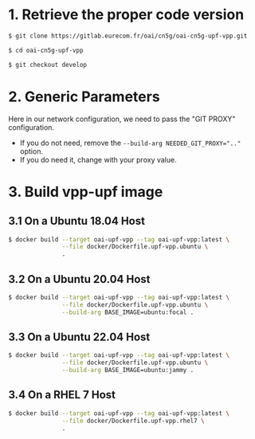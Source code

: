 # 1.  Retrieve the proper code version #

```bash
$ git clone https://gitlab.eurecom.fr/oai/cn5g/oai-cn5g-upf-vpp.git

$ cd oai-cn5g-upf-vpp

$ git checkout develop
```

# 2. Generic Parameters #

Here in our network configuration, we need to pass the "GIT PROXY" configuration.

*   If you do not need, remove the `--build-arg NEEDED_GIT_PROXY=".."` option.
*   If you do need it, change with your proxy value.

# 3. Build vpp-upf image #
## 3.1 On a Ubuntu 18.04 Host ##

```bash
$ docker build --target oai-upf-vpp --tag oai-upf-vpp:latest \
               --file docker/Dockerfile.upf-vpp.ubuntu \
               .
```

## 3.2 On a Ubuntu 20.04 Host ##

```bash
$ docker build --target oai-upf-vpp --tag oai-upf-vpp:latest \
               --file docker/Dockerfile.upf-vpp.ubuntu \
               --build-arg BASE_IMAGE=ubuntu:focal .
```

## 3.3 On a Ubuntu 22.04 Host ##

```bash
$ docker build --target oai-upf-vpp --tag oai-upf-vpp:latest \
               --file docker/Dockerfile.upf-vpp.ubuntu \
               --build-arg BASE_IMAGE=ubuntu:jammy .
```

##  3.4 On a RHEL 7 Host ##

```bash
$ docker build --target oai-upf-vpp --tag oai-upf-vpp:latest \
               --file docker/Dockerfile.upf-vpp.rhel7 \
               .
```
